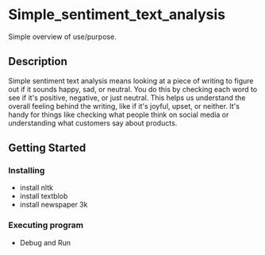 # Simple_sentiment_text_analysis

Simple overview of use/purpose.

## Description

Simple sentiment text analysis means looking at a piece of writing to figure out if it sounds happy, sad, or neutral. You do this by checking each word to see if it's positive, negative, or just neutral. This helps us understand the overall feeling behind the writing, like if it's joyful, upset, or neither. It's handy for things like checking what people think on social media or understanding what customers say about products.

## Getting Started

### Installing

* install nltk
* install textblob
* install newspaper 3k


### Executing program

* Debug and Run


